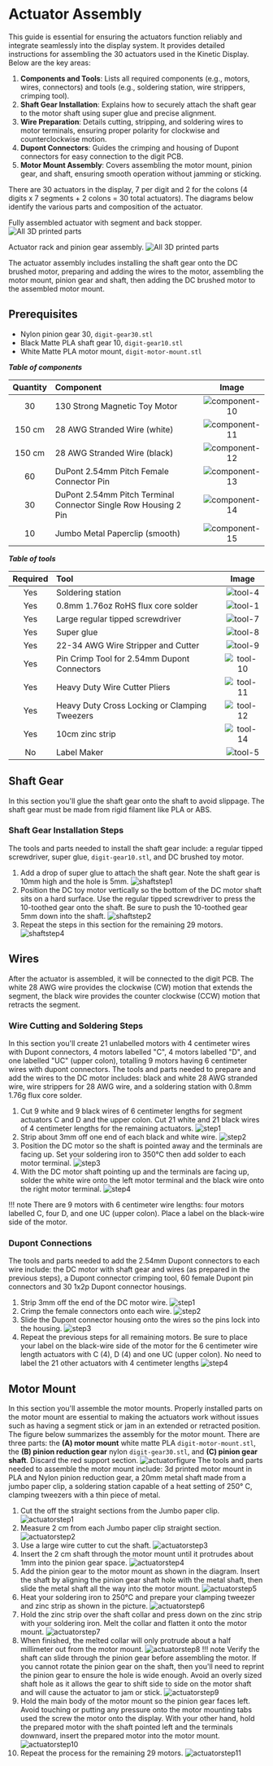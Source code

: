 # Actuator Assembly

This guide is essential for ensuring the actuators function reliably and integrate seamlessly into the display system. It provides detailed instructions for assembling the 30 actuators used in the Kinetic Display. Below are the key areas:

1. **Components and Tools**: Lists all required components (e.g., motors, wires, connectors) and tools (e.g., soldering station, wire strippers, crimping tool).
2. **Shaft Gear Installation**: Explains how to securely attach the shaft gear to the motor shaft using super glue and precise alignment.
3. **Wire Preparation**: Details cutting, stripping, and soldering wires to motor terminals, ensuring proper polarity for clockwise and counterclockwise motion.
4. **Dupont Connectors**: Guides the crimping and housing of Dupont connectors for easy connection to the digit PCB.
5. **Motor Mount Assembly**: Covers assembling the motor mount, pinion gear, and shaft, ensuring smooth operation without jamming or sticking.

There are 30 actuators in the display, 7 per digit and 2 for the colons (4 digits x 7 segments + 2 colons = 30 total actuators). The diagrams below identify the various parts and composition of the actuator.

Fully assembled actuator with segment and back stopper.
![All 3D printed parts](../img/motor-actuator-titles.png)

Actuator rack and pinion gear assembly.
![All 3D printed parts](../img/motor-gears-title.png)

The actuator assembly includes installing the shaft gear onto the DC brushed motor, preparing and adding the wires to the motor, assembling the motor mount, pinion gear and shaft, then adding the DC brushed motor to the assembled motor mount.

## Prerequisites

- Nylon pinion gear 30, `digit-gear30.stl`
- Black Matte PLA shaft gear 10, `digit-gear10.stl`
- White Matte PLA motor mount, `digit-motor-mount.stl`

***Table of components***

| Quantity | Component | Image |
| :--: | :------| :-----: |
| 30 | 130 Strong Magnetic Toy Motor | ![component-10](../img/component/component-10.webp) |
| 150 cm | 28 AWG Stranded Wire (white) | ![component-11](../img/component/component-11.webp) |
| 150 cm | 28 AWG Stranded Wire (black) | ![component-12](../img/component/component-12.webp) |
| 60 | DuPont 2.54mm Pitch Female Connector Pin | ![component-13](../img/component/component-13.webp) |
| 30 | DuPont 2.54mm Pitch Terminal Connector Single Row Housing 2 Pin | ![component-14](../img/component/component-14.webp) |
| 10 | Jumbo Metal Paperclip (smooth) | ![component-15](../img/component/component-15.webp) |

***Table of tools***

| Required | Tool | Image |
| :---: | :------- | :---: |
| Yes | Soldering station    | ![tool-4](../img/tools/tool-4.webp)|
| Yes | 0.8mm 1.76oz RoHS flux core solder | ![tool-1](../img/tools/tool-1.webp)|
| Yes | Large regular tipped screwdriver | ![tool-7](../img/tools/tool-7.webp) |
| Yes | Super glue | ![tool-8](../img/tools/tool-8.webp) |
| Yes | 22-34 AWG Wire Stripper and Cutter | ![tool-9](../img/tools/tool-9.webp) |
| Yes | Pin Crimp Tool for 2.54mm Dupont Connectors | ![tool-10](../img/tools/tool-10.webp) |
| Yes | Heavy Duty Wire Cutter Pliers | ![tool-11](../img/tools/tool-11.webp) |
| Yes | Heavy Duty Cross Locking or Clamping Tweezers | ![tool-12](../img/tools/tool-12.webp) |
| Yes | 10cm zinc strip | ![tool-14](../img/tools/tool-14.webp) |
| No | Label Maker | ![tool-5](../img/tools/tool-5.webp) |

## Shaft Gear

In this section you'll glue the shaft gear onto the shaft to avoid slippage. The shaft gear must be made from rigid filament like PLA or ABS.

### Shaft Gear Installation Steps

The tools and parts needed to install the shaft gear include: a regular tipped screwdriver, super glue, `digit-gear10.stl`, and DC brushed toy motor.

1. Add a drop of super glue to attach the shaft gear. Note the shaft gear is 10mm high and the hole is 5mm.
![shaftstep1](../img/motor-shaft-gear/2-motor-shaft-gear.webp)
1. Position the DC toy motor vertically so the bottom of the DC motor shaft sits on a hard surface. Use the regular tipped screwdriver to press the 10-toothed gear onto the shaft. Be sure to push the 10-toothed gear 5mm down into the shaft.
![shaftstep2](../img/motor-shaft-gear/3-motor-shaft-gear.webp)
1. Repeat the steps in this section for the remaining 29 motors.
![shaftstep4](../img/motor-shaft-gear/4-motor-shaft-gear.webp)

## Wires

After the actuator is assembled, it will be connected to the digit PCB. The white 28 AWG wire provides the clockwise (CW) motion that extends the segment, the black wire provides the counter clockwise (CCW) motion that retracts the segment.

### Wire Cutting and Soldering Steps

In this section you'll create 21 unlabelled motors with 4 centimeter wires with Dupont connectors, 4 motors labelled "C", 4 motors labelled "D", and one labelled "UC" (upper colon), totalling 9 motors having 6 centimeter wires with dupont connectors. The tools and parts needed to prepare and add the wires to the DC motor includes: black and white 28 AWG stranded wire, wire strippers for 28 AWG wire, and a soldering station with 0.8mm 1.76g flux core solder.

1. Cut 9 white and 9 black wires of 6 centimeter lengths for segment actuators C and D and the upper colon. Cut 21 white and 21 black wires of 4 centimeter lengths for the remaining actuators.
![step1](../img/motor-wire/1-motor-wire.webp)
1. Strip about 3mm off one end of each black and white wire.
![step2](../img/motor-wire/2-motor-wire.webp)
1. Position the DC motor so the shaft is pointed away and the terminals are facing up. Set your soldering iron to 350°C then add solder to each motor terminal.
![step3](../img/motor-wire/3-motor-wire.webp)
1. With the DC motor shaft pointing up and the terminals are facing up, solder the white wire onto the left motor terminal and the black wire onto the right motor terminal.
![step4](../img/motor-wire/4-motor-wire.webp)

!!! note
     There are 9 motors with 6 centimeter wire lengths: four motors labelled C, four D, and one UC (upper colon). Place a label on the black-wire side of the motor.

### Dupont Connections

The tools and parts needed to add the 2.54mm Dupont connectors to each wire include: the DC motor with shaft gear and wires (as prepared in the previous steps), a Dupont connector crimping tool, 60 female Dupont pin connectors and 30 1x2p Dupont connector housings.

1. Strip 3mm off the end of the DC motor wire.
![step1](../img/dupont-connections/1-motor-dupont-connection.webp)
1. Crimp the female connectors onto each wire.
![step2](../img/dupont-connections/2-motor-dupont-connection.webp)
1. Slide the Dupont connector housing onto the wires so the pins lock into the housing.
![step3](../img/dupont-connections/3-motor-dupont-connection.webp)
1. Repeat the previous steps for all remaining motors. Be sure to place your label on the black-wire side of the motor for the 6 centimeter wire length actuators with C (4), D (4) and one UC (upper colon). No need to label the 21 other actuators with 4 centimeter lengths
![step4](../img/dupont-connections/4-motor-dupont-connection.webp)

## Motor Mount

In this section you'll assemble the motor mounts. Properly installed parts on the motor mount are essential to making the actuators work without issues such as having a segment stick or jam in an extended or retracted position. The figure below summarizes the assembly for the motor mount. There are three parts: the **(A) motor mount** white matte PLA `digit-motor-mount.stl`, the **(B) pinion reduction gear** nylon `digit-gear30.stl`, and **(C) pinion gear shaft**. Discard the red support section.
![actuatorfigure](../img/actuator/motor-mount-figure.webp)
The tools and parts needed to assemble the motor mount include: 3d printed motor mount in PLA and Nylon pinion reduction gear, a 20mm metal shaft made from a jumbo paper clip, a soldering station capable of a heat setting of 250° C, clamping tweezers with a thin piece of metal.

1. Cut the off the straight sections from the Jumbo paper clip.
![actuatorstep1](../img/actuator/1-actuator.webp)
1. Measure 2 cm from each Jumbo paper clip straight section.
![actuatorstep2](../img/actuator/2-actuator.webp)
1. Use a large wire cutter to cut the shaft.
![actuatorstep3](../img/actuator/3-actuator.webp)
1. Insert the 2 cm shaft through the motor mount until it protrudes about 1mm into the pinion gear space.
![actuatorstep4](../img/actuator/4-actuator.webp)
1. Add the pinion gear to the motor mount as shown in the diagram. Insert the shaft by aligning the pinion gear shaft hole with the metal shaft, then slide the metal shaft all the way into the motor mount.
![actuatorstep5](../img/actuator/5-actuator.webp)
1. Heat your soldering iron to 250°C and prepare your clamping tweezer and zinc strip as shown in the picture.
![actuatorstep6](../img/actuator/6-actuator.webp)
1. Hold the zinc strip over the shaft collar and press down on the zinc strip with your soldering iron. Melt the collar and flatten it onto the motor mount.
![actuatorstep7](../img/actuator/7-actuator.webp)
1. When finished, the melted collar will only protrude about a half millimeter out from the motor mount.
![actuatorstep8](../img/actuator/8-actuator.webp)
!!! note
    Verify the shaft can slide through the pinion gear before assembling the motor. If you cannot rotate the pinion gear on the shaft, then you'll need to reprint the pinion gear to ensure the hole is wide enough. Avoid an overly sized shaft hole as it allows the gear to shift side to side on the motor shaft and will cause the actuator to jam or stick. ![actuatorstep9](../img/actuator/9-actuator.webp)
1. Hold the main body of the motor mount so the pinion gear faces left. Avoid touching or putting any pressure onto the motor mounting tabs used the screw the motor onto the display. With your other hand, hold the prepared motor with the shaft pointed left and the terminals downward, insert the prepared motor into the motor mount.
![actuatorstep10](../img/actuator/10-actuator.webp)
1. Repeat the process for the remaining 29 motors.
![actuatorstep11](../img/actuator/11-actuator.webp)
